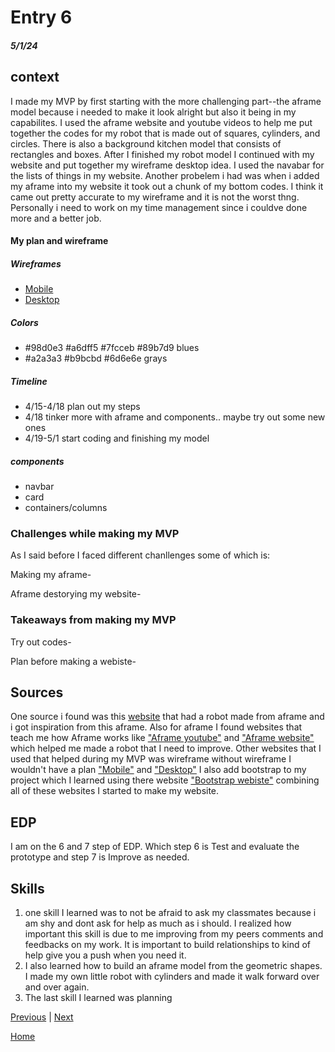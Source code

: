 # Entry 6
##### 5/1/24

## context
I made my MVP by first starting with the more challenging part--the aframe model because i needed to make it look alright but also it being in my capabilites. I used the aframe website and youtube videos to help me put together the codes for my robot that is made out of squares, cylinders, and circles. There is also a background kitchen model that consists of rectangles and boxes. After I finished my robot model I continued with my website and put together my wireframe desktop idea. I used the navabar for the lists of things in my website. Another probelem i had was when i added my aframe into my website it took out a chunk of my bottom codes. I think it came out pretty accurate to my wireframe and it is not the worst thng. Personally i need to work on my time management since i couldve done more and a better job. 

#### My plan and wireframe

##### Wireframes
* [Mobile](https://wireframe.cc/Xlfyih)
* [Desktop](https://wireframe.cc/PM3ikg)

##### Colors
* #98d0e3 #a6dff5 #7fcceb #89b7d9 blues
* #a2a3a3 #b9bcbd #6d6e6e grays

##### Timeline
* 4/15-4/18 plan out my steps
* 4/18 tinker more with aframe and components.. maybe try out some new ones
* 4/19-5/1 start coding and finishing my model

##### components
* navbar
* card
* containers/columns

### Challenges while making my MVP
As I said before I faced different chanllenges some of which is:

Making my aframe-

Aframe destorying my website-


### Takeaways from making my MVP

Try out codes-

Plan before making a webiste-

  
## Sources
One source i found was this [website](https://www.8thwall.com/8thwall/animation-mixer-aframe/code/assets/robot.glb) that had a robot made from aframe and i got inspiration from this aframe. Also for aframe I found websites that teach me how Aframe works like ["Aframe youtube"](https://www.youtube.com/watch?v=K4LEMBjaV9E&list=PL8MkBHej75fJD-HveDzm4xKrciC5VfYuV&index=6) and ["Aframe website"](https://aframe.io/docs/1.5.0/introduction/javascript-events-dom-apis.html) which helped me made a robot that I need to improve. Other websites that I used that helped during my MVP was wireframe without wireframe I wouldn't have a plan ["Mobile"](https://wireframe.cc/Xlfyih) and ["Desktop"](https://wireframe.cc/PM3ikg) I also add bootstrap to my project which I learned using there website ["Bootstrap webiste"](https://getbootstrap.com/docs/5.3/getting-started/introduction/) combining all of these websites I started to make my website.


## EDP
I am on the 6 and 7 step of EDP. Which step 6 is Test and evaluate the prototype and step 7 is Improve as needed. 

## Skills
1. one skill I learned was to not be afraid to ask my classmates because i am shy and dont ask for help as much as i should. I realized how important this skill is due to me improving from my peers comments and feedbacks on my work. It is important to build relationships to kind of help give you a push when you need it.
2. I also learned how to build an aframe model from the geometric shapes. I made my own little robot with cylinders and made it walk forward over and over again.
3. The last skill I learned was planning 




[Previous](entry05.md) | [Next](entry07.md)

[Home](../README.md)

